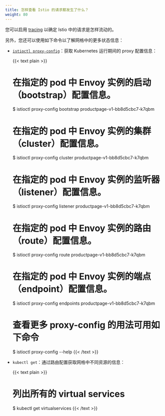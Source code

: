 ```yaml
---
title: 怎样查看 Istio 的请求都发生了什么？
weight: 80
---
```


您可以启用 [tracing](/zh/docs/tasks/observability/distributed-tracing/) 以确定 Istio 中的请求是怎样流动的。

另外，您还可以使用如下命令以了解网格中的更多状态信息：

* [`istioctl proxy-config`](/zh/docs/reference/commands/istioctl/#istioctl-proxy-config)：获取 Kubernetes 运行期间的 proxy 配置信息：

    {{< text plain >}}
    # 在指定的 pod 中 Envoy 实例的启动（bootstrap）配置信息。
    $ istioctl proxy-config bootstrap productpage-v1-bb8d5cbc7-k7qbm

    # 在指定的 pod 中 Envoy 实例的集群（cluster）配置信息。
    $ istioctl proxy-config cluster productpage-v1-bb8d5cbc7-k7qbm

    # 在指定的 pod 中 Envoy 实例的监听器（listener）配置信息。
    $ istioctl proxy-config listener productpage-v1-bb8d5cbc7-k7qbm

    # 在指定的 pod 中 Envoy 实例的路由（route）配置信息。
    $ istioctl proxy-config route productpage-v1-bb8d5cbc7-k7qbm

    # 在指定的 pod 中 Envoy 实例的端点（endpoint）配置信息。
    $ istioctl proxy-config endpoints productpage-v1-bb8d5cbc7-k7qbm

    # 查看更多 proxy-config 的用法可用如下命令
    $ istioctl proxy-config --help
    {{< /text >}}

* `kubectl get`：通过路由配置获取网格中不同资源的信息：

    {{< text plain >}}
    # 列出所有的 virtual services
    $ kubectl get virtualservices
    {{< /text >}}

